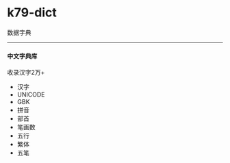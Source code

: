 # k79-dict
数据字典

****
#### 中文字典库
 
 收录汉字2万+
 
- 汉字      
- UNICODE      
- GBK       
- 拼音      
- 部首     
- 笔画数     
- 五行     
- 繁体      
- 五笔
